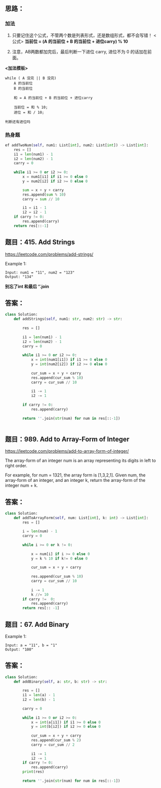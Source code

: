 ## 思路：
### 加法
1. 只要记住这个公式，不管两个数是列表形式，还是数组形式，都不会写错！
<公式>
**当前位 = (A 的当前位 + B 的当前位 + 进位carry) % 10**

2. 注意，AB两数都加完后，最后判断一下进位 carry, 进位不为 0 的话加在前面。

**<加法模板>**
```
while ( A 没完 || B 没完)
    A 的当前位
    B 的当前位

    和 = A 的当前位 + B 的当前位 + 进位carry
    
    当前位 = 和 % 10;
    进位 = 和 / 10;

判断还有进位吗
```
### 热身题
```python
ef addTwoNum(self, num1: List[int], num2: List[int]) -> List[int]:
    res = []
    i1 = len(num1) - 1
    i2 = len(num2) - 1 
    carry = 0
    
    while i1 >= 0 or i2 >= 0:
        x = num1[i1] if i1 >= 0 else 0
        y = num2[i2] if i2 >= 0 else 0

        sum = x + y + carry
        res.append(sum % 10)
        carry = sum // 10

        i1 = i1 - 1
        i2 = i2 - 1
    if carry != 0: 
        res.append(carry)
    return res[::-1]
```

## 题目：415. Add Strings

https://leetcode.com/problems/add-strings/

Example 1:
```
Input: num1 = "11", num2 = "123"
Output: "134"
```
**别忘了int 和最后 ‘’.join**
## 答案：
```python
class Solution:
    def addStrings(self, num1: str, num2: str) -> str:
        
        res = []
        
        i1 = len(num1) - 1
        i2 = len(num2) - 1
        carry = 0
        
        while i1 >= 0 or i2 >= 0:
            x = int(num1[i1]) if i1 >= 0 else 0
            y = int(num2[i2]) if i2 >= 0 else 0
            
            cur_sum = x + y + carry
            res.append(cur_sum % 10)
            carry = cur_sum // 10
            
            i1 -= 1
            i2 -= 1
            
        if carry != 0:
            res.append(carry)
            
        return ''.join(str(num) for num in res[::-1])
 

```

## 题目：989. Add to Array-Form of Integer

https://leetcode.com/problems/add-to-array-form-of-integer/

The array-form of an integer num is an array representing its digits in left to right order.

For example, for num = 1321, the array form is [1,3,2,1].
Given num, the array-form of an integer, and an integer k, return the array-form of the integer num + k.


## 答案：
```python
class Solution:
    def addToArrayForm(self, num: List[int], k: int) -> List[int]:
        res = []
        
        i = len(num) - 1
        carry = 0
        
        while i >= 0 or k != 0:
         
            x = num[i] if i >= 0 else 0
            y = k % 10 if k!= 0 else 0
            
            cur_sum = x + y + carry
            
            res.append(cur_sum % 10)
            carry = cur_sum // 10
            
            i -= 1
            k //= 10
        if carry !=  0:
            res.append(carry)
        return res[:: -1]
```
## 题目：67. Add Binary
 
Example 1:
```
Input: a = "11", b = "1"
Output: "100"
```
## 答案：
```python
class Solution:
    def addBinary(self, a: str, b: str) -> str:
        
        res = []
        i1 = len(a) - 1
        i2 = len(b) - 1
        
        carry = 0
        
        while i1 >= 0 or i2 >= 0:
            x = int(a[i1]) if i1 >= 0 else 0
            y = int(b[i2]) if i2 >= 0 else 0
            
            cur_sum = x + y + carry
            res.append(cur_sum % 2)
            carry = cur_sum // 2
            
            i1 -= 1
            i2 -= 1
        if carry != 0:
            res.append(carry)
        print(res)
            
        return ''.join(str(num) for num in res[::-1])
        
```
